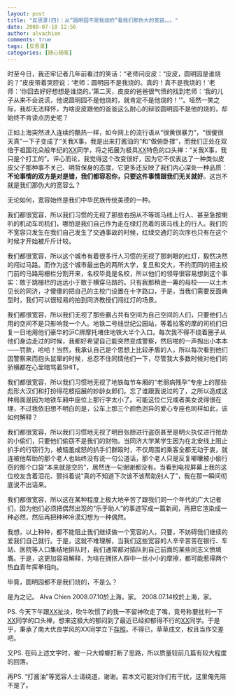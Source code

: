 ```yaml
---
layout: post
title: "反思录(四)：从“圆明园不是我烧的”看我们那伪大的宽容。。。"
date: 2008-07-10 12:56
author: alvachien
comments: true
tags: [反思录]
categories: [随心随笔]
---
```

时至今日，我还牢记者几年前看过的笑话：“老师问皮皮：“皮皮，圆明园是谁烧的？”皮皮带着哭腔说：‘老师：圆明园不是我烧的。真的！真不是我烧的！’老师：‘你回去好好想想是谁烧的。’第二天，皮皮的爸爸很气愤的找到老师：‘我的儿子从来不会说谎，他说圆明园不是他烧的，就肯定不是他烧的！’”。哑然一笑之际，我却无法释怀，为啥皮皮跟他的爸爸这么耐心的辩驳圆明园不是他的烧的，却始终不肯读点历史呢？

正如上海突然进入连续的酷热一样，如今网上的流行语从“很黄很暴力”，“很傻很天真”一下子变成了“关我X事，我是出来打酱油的”和“做俯卧撑”，而我们正处在双倍于祖国花朵般年纪的<a href="http://infinitudecn.spaces.live.com/" target="_blank">XX</a>同学，将之拓展为极具<a href="http://infinitudecn.spaces.live.com/" target="_blank">XX</a>特色的口头禅：“关我X事，我只是个打工的”。评心而论，我觉得这个改变很好，因为它不仅表达了一种类似皮皮父子那种事不关己、明哲保身的态度，它更多还反映了我们内心深处一种品质：**不论事情的双方是对是错，我们都容忍你，只要这件事情跟我们无关就好**。这岂不就是我们那伪大的宽容么？

无论如何，宽容始终是我们中华民族传统美德的一种。

我们都很宽容，所以我们习惯的无视了那些右拐从不等斑马线上行人、甚至急按喇叭的机动车司机们，哪怕是我们自己作为走在绿灯亮着的斑马线上的行人。我们的不宽容只发生在我们自己发生了交通事故的时候，红绿交通灯的次序也只有在这个时候才开始被斤斤计较。

我们都很宽容，所以这个城市有着很多行人习惯的无视了那刺眼的红灯，毅然决然的闯过马路。而作为这个城市最出色的两所大学，复旦和交大，不约而同的把主校门前的马路用栅栏分割开来，名校毕竟是名校，所以他们的领导很容易想到这个事实：敢于跳栅栏的远远小于敢于横穿马路的。只有我那稍逊一筹的母校——以土木见长的同济，才傻傻的把自己的主校门设置在十字路口，于是，当我们需要反面典型时，我们可以很轻易的拍到同济教授们闯红灯的场景。

我们都很宽容，所以我们无视了那些霸占共有空间为自己空间的人们，只要他们占用的空间不是只影响我一个人。地铁二号线世纪公园站，等着拉客的摩的司机们日复一日地用他们豪华的沪C牌摩托堵住地铁大半个入口。每次我不得不绕着圈子从他们身边走过的时候，我都好希望自己能突然变成警察，然后啪的一声掏出小本本——罚款，哈哈！当然，我承认自己是个思想上比较矛盾的人，所以每次看到他们因警察来而抱头鼠窜的时候，总忍不住同情他们一下，尽管我大多数时候对他们的骄横都在心里暗骂着SHIT。

我们都很宽容，所以我们习惯地无视了地铁每节车厢的“老弱病残孕”专座上的那些彪形大汉们和打扮得花枝招展的妙龄女郎们。忘了谁跟我说过的了，之所以造成这种局面是因为地铁车厢中座位上那行字太小了。可能这位仁兄或者美女说得很在理，不过我依旧想不明白的是，公车上那三个颜色迥异的爱心专座也同样如此，该如何解释？

我们都很宽容，所以我们习惯地无视了明目张胆进行盗窃甚至是明火执仗进行抢劫的小偷们，只要他们偷窃不是我们的财物。当同济大学某学生因为在北安线上阻止扒手的行窃行为，被恼羞成怒的扒手们群殴时，不仅周围的乘客全都无动于衷，就连被他帮助的那个老人也始终没有说一句公道话，那个老人只是反复嘟囔被小偷行窃的那个口袋“本来就是空的”，居然连一句谢谢都没有。当看到电视屏幕上我的这位校友含着泪花、颤抖着说“真的不知道下次该不该帮助别人了”，我在那一瞬间彻底说不出话来。

我们都很宽容，所以这在某种程度上极大地辛苦了跟我们同一个年代的广大记者们，因为他们必须把偶然出现的“乐于助人”的事迹写成一篇新闻，再把它渲染成一种必然，然后再把种种冷漠幻想为一种偶然。

我想，以上种种，都不能阻止我们继续做一个宽容的人，只要，不妨碍我们继续的爱我们自己就行。于是，这就不难理解，当我们这些宽容的人辛辛苦苦在银行、车站、医院等人口集结地排队时，我们通常都对插队到自己前面的某些同志义愤填膺。于是，这更加容易解释，为啥在拥挤人群中一丝小小的摩擦，都可能惹得两个热血青年挥拳相向。

毕竟，圆明园都不是我们烧的，不是么？

是为之记。
Alva Chien
2008.07.10於上海，家。
2008.07.14校於上海，家。

PS. 今天下午跟<a href="http://infinitudecn.spaces.live.com/default.aspx" target="_blank">XX</a>扯淡，吹牛吹惯了的我一不留神吹走了嘴，竟号称要批判一下<a href="http://infinitudecn.spaces.live.com/" target="_blank">XX</a>同学的口头禅，想来这极大的郁闷到了最近已经抑郁得不行的<a href="http://infinitudecn.spaces.live.com/" target="_blank">XX</a>同学。于是乎，秉承了南大优良学风的XX同学立下<a href="http://infinitudecn.spaces.live.com/blog/cns!9B1237019839FB7D!2114.entry" target="_blank">存照</a>。不得已，草草成文，权且当作交差吧。

又PS. 在码上述文字时，被一只大蟑螂打断了思路，所以质量较前几篇有较大程度的回落。

再PS. “打酱油”等宽容人士请绕道，谢谢。若本文可能对你们有干扰，这里俺先陪不是了。

